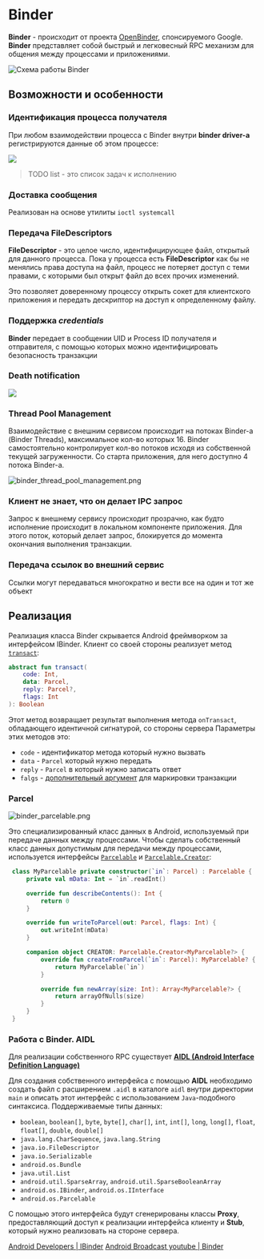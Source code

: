 # Binder

**Binder** - происходит от проекта [OpenBinder](https://en.wikipedia.org/wiki/OpenBinder), спонсируемого Google.
**Binder** представляет собой быстрый и легковесный RPC механизм для общения между процессами и приложениями.

![Схема работы Binder](Binder_work_mechanism.png)

## Возможности и особенности

### Идентификация процесса получателя

При любом взаимодействии процесса с Binder внутри **binder driver-а** регистрируются данные об этом процессе:

![](Binder_process_identification.png)

> TODO list - это список задач к исполнению

### Доставка сообщения

Реализован на основе утилиты `ioctl systemcall`

### Передача FileDescriptors

**FileDescriptor** - это целое число, идентифицирующее файл, открытый для данного процесса. Пока у процесса есть
**FileDescriptor** как бы не менялись права доступа на файл, процесс не потеряет доступ с теми правами, с которыми был
открыт файл до всех прочих изменений.

Это позволяет доверенному процессу открыть сокет для клиентского приложения и передать дескриптор на доступ к
определенному файлу.

### Поддержка _credentials_

**Binder** передает в сообщении UID и Process ID получателя и отправителя, с помощью которых можно идентифицировать
безопасность транзакции

### Death notification

![](binder_death_notify.png)

### Thread Pool Management

Взаимодействие с внешним сервисом происходит на потоках Binder-а (Binder Threads), максимальное кол-во которых 16.
Binder самостоятельно контролирует кол-во потоков исходя из собственной текущей загруженности. Со старта приложения,
для него доступно 4 потока Binder-а.

![binder_thread_pool_management.png](binder_thread_pool_management.png)

### Клиент не знает, что он делает IPC запрос

Запрос к внешнему сервису происходит прозрачно, как будто исполнение происходит в локальном компоненте приложения. Для
этого поток, который делает запрос, блокируется до момента окончания выполнения транзакции.

### Передача ссылок во внешний сервис

Ссылки могут передаваться многократно и вести все на один и тот же объект

## Реализация

Реализация класса Binder скрывается Android фреймворком за интерфейсом IBinder.
Клиент со своей стороны реализует
метод [`transact`](https://developer.android.com/reference/kotlin/android/os/IBinder#transact):

```Kotlin
abstract fun transact(
    code: Int, 
    data: Parcel, 
    reply: Parcel?, 
    flags: Int
): Boolean
```

Этот метод возвращает результат выполнения метода `onTransact`, обладающего идентичной сигнатурой, со стороны сервера
Параметры этих методов это:

- `code` - идентификатор метода который нужно вызвать
- `data` - `Parcel` который нужно передать
- `reply` - `Parcel` в который нужно записать ответ
- `falgs` - [дополнительный аргумент](https://developer.android.com/reference/kotlin/android/os/IBinder#constants) для
  маркировки транзакции

### Parcel

![binder_parcelable.png](binder_parcelable.png)

Это специализированный класс данных в Android, используемый при передаче данных между процессами. Чтобы сделать
собственный класс данных допустимым для передачи между процессами, используется
интерфейсы [`Parcelable`](https://developer.android.com/reference/android/os/Parcelable)
и [`Parcelable.Creator`](https://developer.android.com/reference/android/os/Parcelable.Creator):

```Kotlin
 class MyParcelable private constructor(`in`: Parcel) : Parcelable {
     private val mData: Int = `in`.readInt()

     override fun describeContents(): Int {
         return 0
     }

     override fun writeToParcel(out: Parcel, flags: Int) {
         out.writeInt(mData)
     }

     companion object CREATOR: Parcelable.Creator<MyParcelable?> {
         override fun createFromParcel(`in`: Parcel): MyParcelable? {
             return MyParcelable(`in`)
         }

         override fun newArray(size: Int): Array<MyParcelable?> {
             return arrayOfNulls(size)
         }
     }
 }
```

### Работа с Binder. AIDL

Для реализации собственного RPC существует [**AIDL (Android Interface Definition Language)**](https://developer.android.com/develop/background-work/services/aidl?hl=ru)

Для создания собственного интерфейса с помощью **AIDL** необходимо создать файл с расширением `.aidl` в каталоге `aidl` 
внутри директории `main` и описать этот интерфейс с использованием `Java`-подобного синтаксиса.
Поддерживаемые типы данных:
- `boolean`, `boolean[]`, `byte`, `byte[]`, `char[]`, `int`, `int[]`, `long`, `long[]`, `float`, `float[]`, `double`, `double[]`
- `java.lang.CharSequence`, `java.lang.String`
- `java.io.FileDescriptor`
- `java.io.Serializable`
- `android.os.Bundle`
- `java.util.List`
- `android.util.SparseArray`, `android.util.SparseBooleanArray`
- `android.os.IBinder`, `android.os.IInterface`
- `android.os.Parcelable`

С помощью этого интерфейса будут сгенерированы классы **Proxy**, предоставляющий доступ к реализации интерфейса клиенту
и **Stub**, который нужно реализовать на стороне сервера.

<seealso>
    <category ref="src">
        <a href="https://developer.android.com/reference/kotlin/android/os/IBinder">Android Developers | IBinder</a>
        <a href="https://www.youtube.com/watch?v=yyaw0C6oA5k">Android Broadcast youtube | Binder </a>
    </category>
</seealso>